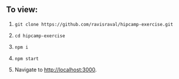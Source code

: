 ## To view:

1) ```git clone https://github.com/ravisraval/hipcamp-exercise.git```

2) ```cd hipcamp-exercise```

3) ```npm i```

4) ```npm start```

5) Navigate to [http://localhost:3000](http://localhost:3000).
